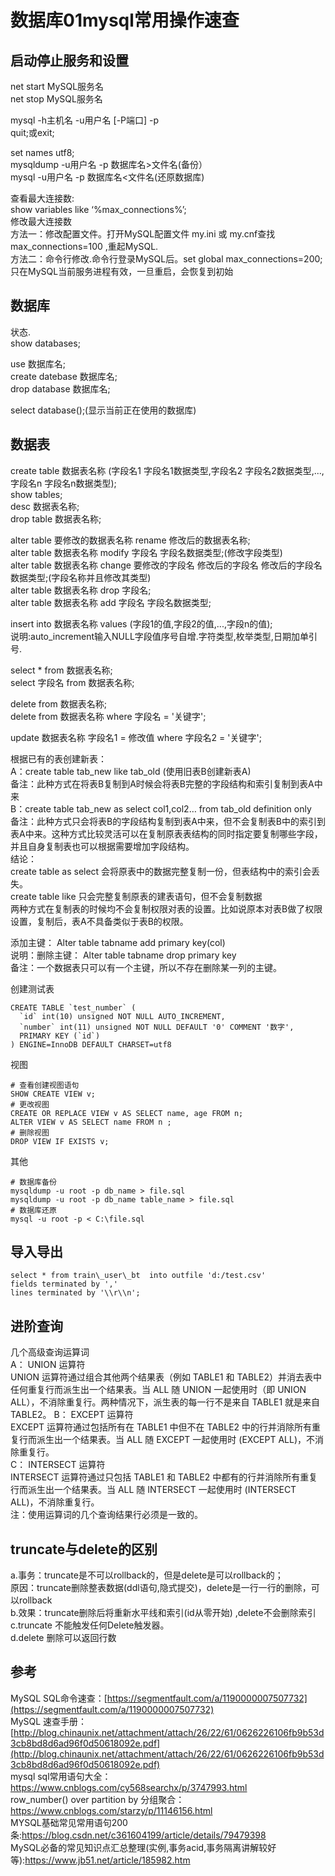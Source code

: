 # 数据库01mysql常用操作速查
## 启动停止服务和设置
net start MySQL服务名  
net stop MySQL服务名  

mysql -h主机名 -u用户名 \[-P端口\] -p  
quit;或exit;  

set names utf8;  
mysqldump -u用户名 -p 数据库名>文件名(备份）  
mysql -u用户名 -p 数据库名<文件名(还原数据库)  

查看最大连接数:  
show variables like ‘%max_connections%’;  
修改最大连接数  
方法一：修改配置文件。打开MySQL配置文件 my.ini 或 my.cnf查找 max_connections=100 ,重起MySQL.  
方法二：命令行修改.命令行登录MySQL后。set global max_connections=200;只在MySQL当前服务进程有效，一旦重启，会恢复到初始
## 数据库
状态.  
show databases;  

use 数据库名;  
create datebase 数据库名;  
drop database 数据库名;  

select database();(显示当前正在使用的数据库)  
## 数据表
create table 数据表名称 (字段名1 字段名1数据类型,字段名2 字段名2数据类型,...,字段名n 字段名n数据类型);  
show tables;  
desc 数据表名称;  
drop table 数据表名称;  

alter table 要修改的数据表名称 rename 修改后的数据表名称;  
alter table 数据表名称 modify 字段名 字段名数据类型;(修改字段类型)  
alter table 数据表名称 change 要修改的字段名 修改后的字段名 修改后的字段名数据类型;(字段名称并且修改其类型)  
alter table 数据表名称 drop 字段名;  
alter table 数据表名称 add 字段名 字段名数据类型;  

insert into 数据表名称 values (字段1的值,字段2的值,...,字段n的值);  
说明:auto_increment输入NULL字段值序号自增.字符类型,枚举类型,日期加单引号.  

select * from 数据表名称;  
select 字段名 from 数据表名称;  

delete from 数据表名称;  
delete from 数据表名称 where 字段名 = '关键字';  

update 数据表名称 字段名1 = 修改值 where 字段名2 = '关键字';  

根据已有的表创建新表：  
A：create table tab_new like tab_old (使用旧表B创建新表A)   
 备注：此种方式在将表B复制到A时候会将表B完整的字段结构和索引复制到表A中来  
B：create table tab_new as select col1,col2… from tab_old definition only  
 备注：此种方式只会将表B的字段结构复制到表A中来，但不会复制表B中的索引到表A中来。这种方式比较灵活可以在复制原表表结构的同时指定要复制哪些字段，并且自身复制表也可以根据需要增加字段结构。  
结论：  
create table as select 会将原表中的数据完整复制一份，但表结构中的索引会丢失。  
create table like 只会完整复制原表的建表语句，但不会复制数据  
两种方式在复制表的时候均不会复制权限对表的设置。比如说原本对表B做了权限设置，复制后，表A不具备类似于表B的权限。   

添加主键： Alter table tabname add primary key(col)  
说明：删除主键： Alter table tabname drop primary key  
备注：一个数据表只可以有一个主键，所以不存在删除某一列的主键。  

创建测试表  
```
CREATE TABLE `test_number` (
  `id` int(10) unsigned NOT NULL AUTO_INCREMENT,
  `number` int(11) unsigned NOT NULL DEFAULT '0' COMMENT '数字',
  PRIMARY KEY (`id`)
) ENGINE=InnoDB DEFAULT CHARSET=utf8
```

视图  
```
# 查看创建视图语句
SHOW CREATE VIEW v;
# 更改视图
CREATE OR REPLACE VIEW v AS SELECT name, age FROM n;
ALTER VIEW v AS SELECT name FROM n ;
# 删除视图
DROP VIEW IF EXISTS v;
```

其他  
```
# 数据库备份
mysqldump -u root -p db_name > file.sql
mysqldump -u root -p db_name table_name > file.sql
# 数据库还原
mysql -u root -p < C:\file.sql
```

## 导入导出
```
select * from train\_user\_bt  into outfile 'd:/test.csv'  
fields terminated by ','  
lines terminated by '\\r\\n';  
```
## 进阶查询
几个高级查询运算词  
A： UNION 运算符  
UNION 运算符通过组合其他两个结果表（例如 TABLE1 和 TABLE2）并消去表中任何重复行而派生出一个结果表。当 ALL 随 UNION 一起使用时（即 UNION ALL），不消除重复行。两种情况下，派生表的每一行不是来自 TABLE1 就是来自 TABLE2。
B： EXCEPT 运算符  
EXCEPT 运算符通过包括所有在 TABLE1 中但不在 TABLE2 中的行并消除所有重复行而派生出一个结果表。当 ALL 随 EXCEPT 一起使用时 (EXCEPT ALL)，不消除重复行。  
C： INTERSECT 运算符  
INTERSECT 运算符通过只包括 TABLE1 和 TABLE2 中都有的行并消除所有重复行而派生出一个结果表。当 ALL 随 INTERSECT 一起使用时 (INTERSECT ALL)，不消除重复行。  
注：使用运算词的几个查询结果行必须是一致的。  


## truncate与delete的区别
a.事务：truncate是不可以rollback的，但是delete是可以rollback的；  
原因：truncate删除整表数据(ddl语句,隐式提交)，delete是一行一行的删除，可以rollback  
b.效果：truncate删除后将重新水平线和索引(id从零开始) ,delete不会删除索引  
c.truncate 不能触发任何Delete触发器。  
d.delete 删除可以返回行数  

## 参考
MySQL SQL命令速查：[https://segmentfault.com/a/1190000007507732](https://segmentfault.com/a/1190000007507732)  
MySQL 速查手册：[http://blog.chinaunix.net/attachment/attach/26/22/61/0626226106fb9b53d3cb8bd8d6ad96f0d50618092e.pdf](http://blog.chinaunix.net/attachment/attach/26/22/61/0626226106fb9b53d3cb8bd8d6ad96f0d50618092e.pdf)  
mysql sql常用语句大全：https://www.cnblogs.com/cy568searchx/p/3747993.html  
row_number() over partition by 分组聚合：https://www.cnblogs.com/starzy/p/11146156.html  
MYSQL基础常见常用语句200条:https://blog.csdn.net/c361604199/article/details/79479398  
MySQL必备的常见知识点汇总整理(实例,事务acid,事务隔离讲解较好等):https://www.jb51.net/article/185982.htm  

